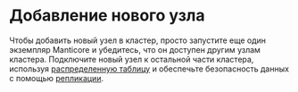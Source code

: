 # Добавление нового узла

Чтобы добавить новый узел в кластер, просто запустите еще один экземпляр Manticore и убедитесь, что он доступен другим узлам кластера. Подключите новый узел к остальной части кластера, используя [распределенную таблицу](../Creating_a_table/Creating_a_distributed_table/Creating_a_distributed_table.md) и обеспечьте безопасность данных с помощью [репликации](../Creating_a_cluster/Setting_up_replication/Setting_up_replication.md).

<!-- proofread -->

